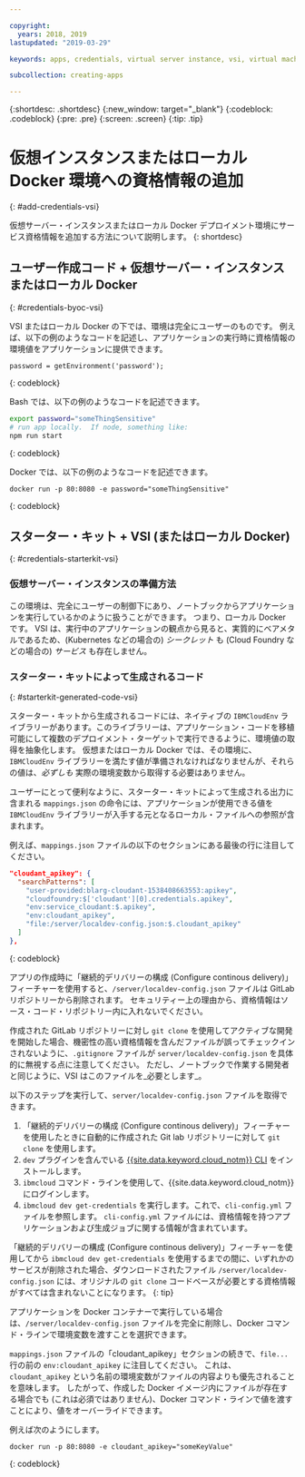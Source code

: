 ```yaml
---

copyright:
  years: 2018, 2019
lastupdated: "2019-03-29"

keywords: apps, credentials, virtual server instance, vsi, virtual machine, vm, environment, credential, virtual, docker, local, ibmcloudenv

subcollection: creating-apps

---
```


{:shortdesc: .shortdesc}
{:new_window: target="_blank"}
{:codeblock: .codeblock}
{:pre: .pre}
{:screen: .screen}
{:tip: .tip}

# 仮想インスタンスまたはローカル Docker 環境への資格情報の追加
{: #add-credentials-vsi}

仮想サーバー・インスタンスまたはローカル Docker デプロイメント環境にサービス資格情報を追加する方法について説明します。
{: shortdesc}

## ユーザー作成コード + 仮想サーバー・インスタンスまたはローカル Docker
{: #credentials-byoc-vsi}

VSI またはローカル Docker の下では、環境は完全にユーザーのものです。 例えば、以下の例のようなコードを記述し、アプリケーションの実行時に資格情報の環境値をアプリケーションに提供できます。
```
password = getEnvironment('password');
```
{: codeblock}

Bash では、以下の例のようなコードを記述できます。
```bash
export password="someThingSensitive"
# run app locally.  If node, something like:
npm run start
```
{: codeblock}

Docker では、以下の例のようなコードを記述できます。
```
docker run -p 80:8080 -e password="someThingSensitive"
```
{: codeblock}

## スターター・キット + VSI (またはローカル Docker)
{: #credentials-starterkit-vsi}

### 仮想サーバー・インスタンスの準備方法

この環境は、完全にユーザーの制御下にあり、ノートブックからアプリケーションを実行しているかのように扱うことができます。 つまり、ローカル Docker です。 VSI は、実行中のアプリケーションの観点から見ると、実質的にベアメタルであるため、(Kubernetes などの場合の) _シークレット_ も (Cloud Foundry などの場合の) _サービス_ も存在しません。

### スターター・キットによって生成されるコード
{: #starterkit-generated-code-vsi}

スターター・キットから生成されるコードには、ネイティブの `IBMCloudEnv` ライブラリーがあります。このライブラリーは、アプリケーション・コードを移植可能にして複数のデプロイメント・ターゲットで実行できるように、環境値の取得を抽象化します。 仮想またはローカル Docker では、その環境に、`IBMCloudEnv` ライブラリーを満たす値が準備されなければなりませんが、それらの値は、_必ずしも_ 実際の環境変数から取得する必要はありません。

ユーザーにとって便利なように、スターター・キットによって生成される出力に含まれる `mappings.json` の命令には、アプリケーションが使用できる値を `IBMCloudEnv` ライブラリーが入手する元となるローカル・ファイルへの参照が含まれます。

例えば、`mappings.json` ファイルの以下のセクションにある最後の行に注目してください。
```json
"cloudant_apikey": {
  "searchPatterns": [
    "user-provided:blarg-cloudant-1538408663553:apikey",
    "cloudfoundry:$['cloudant'][0].credentials.apikey",
    "env:service_cloudant:$.apikey",
    "env:cloudant_apikey",
    "file:/server/localdev-config.json:$.cloudant_apikey"
  ]
},
```
{: codeblock}

アプリの作成時に「継続的デリバリーの構成 (Configure continous delivery)」フィーチャーを使用すると、`/server/localdev-config.json` ファイルは GitLab リポジトリーから削除されます。 セキュリティー上の理由から、資格情報はソース・コード・リポジトリー内に入れないでください。

作成された GitLab リポジトリーに対し `git clone` を使用してアクティブな開発を開始した場合、機密性の高い資格情報を含んだファイルが誤ってチェックインされないように、`.gitignore` ファイルが `server/localdev-config.json` を具体的に無視する点に注意してください。 ただし、ノートブックで作業する開発者と同じように、VSI はこのファイルを_必要とします_。

以下のステップを実行して、`server/localdev-config.json` ファイルを取得できます。

1. 「継続的デリバリーの構成 (Configure continous delivery)」フィーチャーを使用したときに自動的に作成された Git lab リポジトリーに対して `git clone` を使用します。
2. `dev` プラグインを含んでいる [{{site.data.keyword.cloud_notm}} CLI](/docs/cli?topic=cloud-cli-ibmcloud-cli) をインストールします。
3. `ibmcloud` コマンド・ラインを使用して、{{site.data.keyword.cloud_notm}} にログインします。
4. `ibmcloud dev get-credentials` を実行します。これで、`cli-config.yml` ファイルを参照します。 `cli-config.yml` ファイルには、資格情報を持つアプリケーションおよび生成ジョブに関する情報が含まれています。

「継続的デリバリーの構成 (Configure continous delivery)」フィーチャーを使用してから `ibmcloud dev get-credentials` を使用するまでの間に、いずれかのサービスが削除された場合、ダウンロードされたファイル `/server/localdev-config.json` には、オリジナルの `git clone` コードベースが必要とする資格情報がすべては含まれないことになります。
{: tip}

アプリケーションを Docker コンテナーで実行している場合は、`/server/localdev-config.json` ファイルを完全に削除し、Docker コマンド・ラインで環境変数を渡すことを選択できます。

`mappings.json` ファイルの「cloudant_apikey」セクションの続きで、`file...` 行の前の `env:cloudant_apikey` に注目してください。 これは、`cloudant_apikey` という名前の環境変数がファイルの内容よりも優先されることを意味します。 したがって、作成した Docker イメージ内にファイルが存在する場合でも (これは必須ではありません)、Docker コマンド・ラインで値を渡すことにより、値をオーバーライドできます。

例えば次のようにします。
```
docker run -p 80:8080 -e cloudant_apikey="someKeyValue"
```
{: codeblock}
